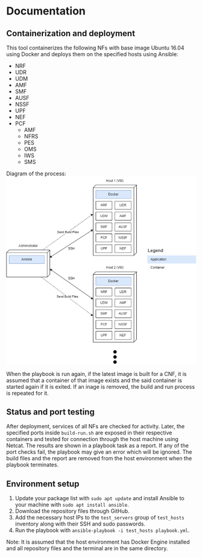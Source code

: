 # Documentation
## Containerization and deployment
This tool containerizes the following NFs with base image Ubuntu 16.04 using Docker and deploys them on the specified hosts using Ansible:
- NRF
- UDR
- UDM
- AMF
- SMF
- AUSF
- NSSF
- UPF
- NEF
- PCF
	- AMF
	- NFRS
	- PES
	- OMS
	- IWS
	- SMS

Diagram of the process:
![Deployment diagram](diagram.png)

When the playbook is run again, if the latest image is built for a CNF, it is assumed that a container of that image exists and the said container is started again if it is exited. If an inage is removed, the build and run process is repeated for it.

## Status and port testing
After deployment, services of all NFs are checked for activity. Later, the specified ports inside `build-run.sh` are exposed in their respective containers and tested for connection through the host machine using Netcat. The results are shown in a playbook task as a report. If any of the port checks fail, the playbook may give an error which will be ignored. The build files and the report are removed from the host environment when the playbook terminates.

## Environment setup
1. Update your package list with `sudo apt update` and install Ansible to your machine with  `sudo apt install ansible`.
2. Download the repository files through GitHub.
3. Add the necessary host IPs to the `test_servers` group of `test_hosts` inventory along with their SSH and sudo passwords.
4. Run the playbook with `ansible-playbook -i test_hosts playbook.yml`.

Note: It is assumed that the host environment has Docker Engine installed and all repository files and the terminal are in the same directory.